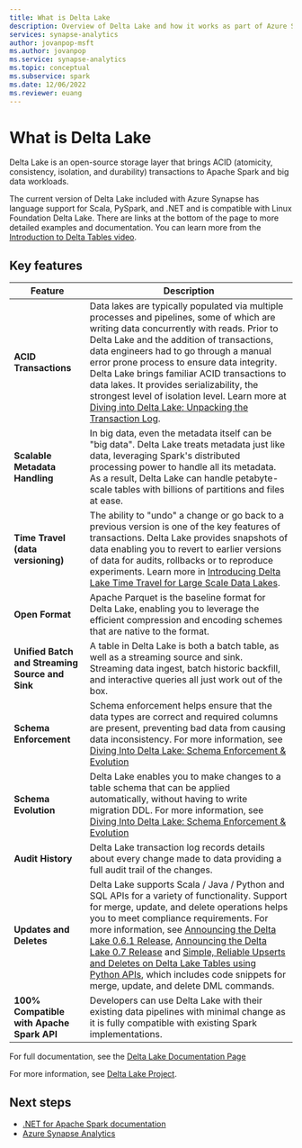 ```yaml
---
title: What is Delta Lake 
description: Overview of Delta Lake and how it works as part of Azure Synapse Analytics
services: synapse-analytics 
author: jovanpop-msft
ms.author: jovanpop
ms.service: synapse-analytics 
ms.topic: conceptual 
ms.subservice: spark
ms.date: 12/06/2022
ms.reviewer: euang
---
```


# What is Delta Lake

Delta Lake is an open-source storage layer that brings ACID (atomicity, consistency, isolation, and durability) transactions to Apache Spark and big data workloads.

The current version of Delta Lake included with Azure Synapse has language support for Scala, PySpark, and .NET and is compatible with Linux Foundation Delta Lake. There are links at the bottom of the page to more detailed examples and documentation. You can learn more from the [Introduction to Delta Tables video](https://www.youtube.com/watch?v=B_wyRXlLKok).

## Key features

| Feature | Description |
| --- | --- |
| **ACID Transactions** | Data lakes are typically populated via multiple processes and pipelines, some of which are writing data concurrently with reads. Prior to Delta Lake and the addition of transactions, data engineers had to go through a manual error prone process to ensure data integrity. Delta Lake brings familiar ACID transactions to data lakes. It provides serializability, the strongest level of isolation level. Learn more at [Diving into Delta Lake: Unpacking the Transaction Log](https://databricks.com/blog/2019/08/21/diving-into-delta-lake-unpacking-the-transaction-log.html).|
| **Scalable Metadata Handling** | In big data, even the metadata itself can be "big data". Delta Lake treats metadata just like data, leveraging Spark's distributed processing power to handle all its metadata. As a result, Delta Lake can handle petabyte-scale tables with billions of partitions and files at ease. |
| **Time Travel (data versioning)** | The ability to "undo" a change or go back to a previous version is one of the key features of transactions. Delta Lake provides snapshots of data enabling you to revert to earlier versions of data for audits, rollbacks or to reproduce experiments. Learn more in [Introducing Delta Lake Time Travel for Large Scale Data Lakes](https://databricks.com/blog/2019/02/04/introducing-delta-time-travel-for-large-scale-data-lakes.html). |
| **Open Format** | Apache Parquet is the baseline format for Delta Lake, enabling you to leverage the efficient compression and encoding schemes that are native to the format. |
| **Unified Batch and Streaming Source and Sink** | A table in Delta Lake is both a batch table, as well as a streaming source and sink. Streaming data ingest, batch historic backfill, and interactive queries all just work out of the box. |
| **Schema Enforcement** | Schema enforcement helps ensure that the data types are correct and required columns are present, preventing bad data from causing data inconsistency. For more information, see [Diving Into Delta Lake: Schema Enforcement & Evolution](https://databricks.com/blog/2019/09/24/diving-into-delta-lake-schema-enforcement-evolution.html) |
| **Schema Evolution** | Delta Lake enables you to make changes to a table schema that can be applied automatically, without having to write migration DDL. For more information, see [Diving Into Delta Lake: Schema Enforcement & Evolution](https://databricks.com/blog/2019/09/24/diving-into-delta-lake-schema-enforcement-evolution.html) |
| **Audit History** | Delta Lake transaction log records details about every change made to data providing a full audit trail of the changes. |
| **Updates and Deletes** | Delta Lake supports Scala / Java / Python and SQL APIs for a variety of functionality. Support for merge, update, and delete operations helps you to meet compliance requirements. For more information, see [Announcing the Delta Lake 0.6.1 Release](https://github.com/delta-io/delta/releases/tag/v0.6.1),  [Announcing the Delta Lake 0.7 Release](https://github.com/delta-io/delta/releases/tag/v0.7.0) and [Simple, Reliable Upserts and Deletes on Delta Lake Tables using Python APIs](https://databricks.com/blog/2019/10/03/simple-reliable-upserts-and-deletes-on-delta-lake-tables-using-python-apis.html), which includes code snippets for merge, update, and delete DML commands. |
| **100% Compatible with Apache Spark API** | Developers can use Delta Lake with their existing data pipelines with minimal change as it is fully compatible with existing Spark implementations. |

For full documentation, see the [Delta Lake Documentation Page](https://docs.delta.io/latest/delta-intro.html)

For more information, see [Delta Lake Project](https://github.com/delta-io/delta).

## Next steps

- [.NET for Apache Spark documentation](/dotnet/spark)
- [Azure Synapse Analytics](../index.yml)

